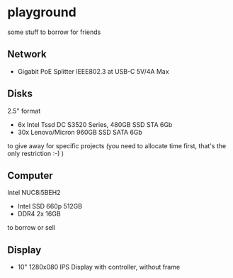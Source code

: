 # playground
some stuff to borrow for friends

## Network

* Gigabit PoE Splitter IEEE802.3 at USB-C 5V/4A Max

## Disks

2.5" format
* 6x Intel Tssd DC S3520 Series, 480GB SSD STA 6Gb
* 30x Lenovo/Micron 960GB SSD SATA 6Gb

to give away for specific projects (you need to allocate time first, that's the only restriction :-) )

## Computer

Intel NUC8i5BEH2
* Intel SSD 660p 512GB
* DDR4 2x 16GB

to borrow or sell

## Display

* 10" 1280x080 IPS Display with controller, without frame
